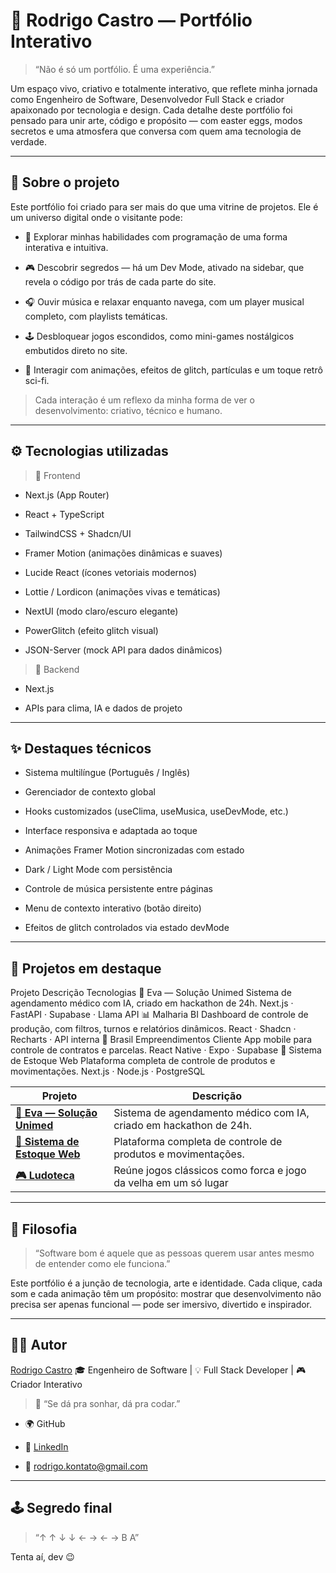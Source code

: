 # 🧠 Rodrigo Castro — Portfólio Interativo

> “Não é só um portfólio. É uma experiência.”

Um espaço vivo, criativo e totalmente interativo, que reflete minha jornada como Engenheiro de Software, Desenvolvedor Full Stack e criador apaixonado por tecnologia e design.
Cada detalhe deste portfólio foi pensado para unir arte, código e propósito — com easter eggs, modos secretos e uma atmosfera que conversa com quem ama tecnologia de verdade.

---

## 🌌 Sobre o projeto

Este portfólio foi criado para ser mais do que uma vitrine de projetos.
Ele é um universo digital onde o visitante pode:

- 🚀 Explorar minhas habilidades com programação de uma forma interativa e intuitiva.

- 🎮 Descobrir segredos — há um Dev Mode, ativado na sidebar, que revela o código por trás de cada parte do site.

- 🎧 Ouvir música e relaxar enquanto navega, com um player musical completo, com playlists temáticas.

- 🕹️ Desbloquear jogos escondidos, como mini-games nostálgicos embutidos direto no site.

- 👾 Interagir com animações, efeitos de glitch, partículas e um toque retrô sci-fi.

> Cada interação é um reflexo da minha forma de ver o desenvolvimento: criativo, técnico e humano.

---

## ⚙️ Tecnologias utilizadas
> 🎨 Frontend

- Next.js (App Router)

- React + TypeScript

- TailwindCSS + Shadcn/UI

- Framer Motion (animações dinâmicas e suaves)

- Lucide React (ícones vetoriais modernos)

- Lottie / Lordicon (animações vivas e temáticas)

- NextUI (modo claro/escuro elegante)

- PowerGlitch (efeito glitch visual)

- JSON-Server (mock API para dados dinâmicos)



> 🧠 Backend

- Next.js

- APIs para clima, IA e dados de projeto

---

## ✨ Destaques técnicos

- Sistema multilíngue (Português / Inglês)

- Gerenciador de contexto global

- Hooks customizados (useClima, useMusica, useDevMode, etc.)

- Interface responsiva e adaptada ao toque

- Animações Framer Motion sincronizadas com estado

- Dark / Light Mode com persistência

- Controle de música persistente entre páginas

- Menu de contexto interativo (botão direito)

- Efeitos de glitch controlados via estado devMode

---

## 🧩 Projetos em destaque
Projeto	Descrição	Tecnologias
🏥 Eva — Solução Unimed	Sistema de agendamento médico com IA, criado em hackathon de 24h.	Next.js · FastAPI · Supabase · Llama API
📊 Malharia BI	Dashboard de controle de produção, com filtros, turnos e relatórios dinâmicos.	React · Shadcn · Recharts · API interna
💼 Brasil Empreendimentos Cliente	App mobile para controle de contratos e parcelas.	React Native · Expo · Supabase
🧾 Sistema de Estoque Web	Plataforma completa de controle de produtos e movimentações.	Next.js · Node.js · PostgreSQL

| Projeto | Descrição |
|-------|------------|
| **[🏥 Eva — Solução Unimed](https://github.com/Rodrigoscast/hackaton-2025)** | Sistema de agendamento médico com IA, criado em hackathon de 24h. |
| **[🧾 Sistema de Estoque Web](https://github.com/Rodrigoscast/estoque-web)** | Plataforma completa de controle de produtos e movimentações. |
| **[🎮 Ludoteca](https://my-ludoteca.netlify.app/)** | Reúne jogos clássicos como forca e jogo da velha em um só lugar |

---

## 💬 Filosofia

> “Software bom é aquele que as pessoas querem usar antes mesmo de entender como ele funciona.”

Este portfólio é a junção de tecnologia, arte e identidade.
Cada clique, cada som e cada animação têm um propósito: mostrar que desenvolvimento não precisa ser apenas funcional — pode ser imersivo, divertido e inspirador.

---

## 🧑‍💻 Autor

[Rodrigo Castro](https://my-ludoteca.netlify.app/)
🎓 Engenheiro de Software | 💡 Full Stack Developer | 🎮 Criador Interativo
> 💬 “Se dá pra sonhar, dá pra codar.”

- 🌍 GitHub

- 💼 [LinkedIn](https://www.linkedin.com/in/rodrigo-castro-b09847243/)

- 📧 rodrigo.kontato@gmail.com

---

## 🕹️ Segredo final

> “↑ ↑ ↓ ↓ ← → ← → B A”

Tenta aí, dev 😉
